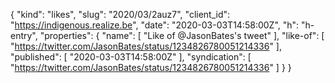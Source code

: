 {
  "kind": "likes",
  "slug": "2020/03/2auz7",
  "client_id": "https://indigenous.realize.be",
  "date": "2020-03-03T14:58:00Z",
  "h": "h-entry",
  "properties": {
    "name": [
      "Like of @JasonBates's tweet"
    ],
    "like-of": [
      "https://twitter.com/JasonBates/status/1234826780051214336"
    ],
    "published": [
      "2020-03-03T14:58:00Z"
    ],
    "syndication": [
      "https://twitter.com/JasonBates/status/1234826780051214336"
    ]
  }
}

